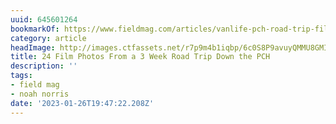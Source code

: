 ```yaml
---
uuid: 645601264
bookmarkOf: https://www.fieldmag.com/articles/vanlife-pch-road-trip-film
category: article
headImage: http://images.ctfassets.net/r7p9m4b1iqbp/6c0S8P9avuyQMMU8GMIUsQ/3080d22133aafeef219dadcb948d59a7/Noah-PCH-roadtrip-10.jpg?w=1000
title: 24 Film Photos From a 3 Week Road Trip Down the PCH
description: ''
tags:
- field mag
- noah norris
date: '2023-01-26T19:47:22.208Z'
---
```




